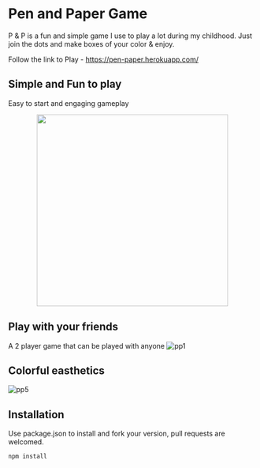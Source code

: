 # Pen and Paper Game

P & P is a fun and simple game I use to play a lot during my childhood. Just join the dots and make boxes of your color & enjoy.

Follow the link to Play - https://pen-paper.herokuapp.com/

## Simple and Fun to play
Easy to start and engaging gameplay
<p align="center">
  <img widht="700" height="388" src="https://user-images.githubusercontent.com/19146537/65632280-457f1680-dfa7-11e9-8752-b2a6b3ffa16c.gif">
</p>


## Play with your friends
A 2 player game that can be played with anyone
![pp1](https://user-images.githubusercontent.com/19146537/65627840-36479b00-df9e-11e9-9d79-76040027cf36.png)


## Colorful easthetics
![pp5](https://user-images.githubusercontent.com/19146537/65627886-4b242e80-df9e-11e9-8497-1795d7b97f90.png)




## Installation
Use package.json to install and fork your version, pull requests are welcomed.

```bash
npm install
```

